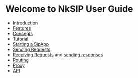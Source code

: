 Welcome to NkSIP User Guide
==============================

- [Introduction](introduction.md)
- [Features](features.md)
- [Concepts](concepts.md)
- [Tutorial](tutorial.md)
- [Starting a SipApp](start_a_sipapp.md)
- [Sending Requests](sending_requests.md)
- [Receiving Requests](receiving_requests.md) and [sending responses](sending_responses.md)
- [Routing](routing.md)
- [Proxy](proxy.md)
- [API](api.md)